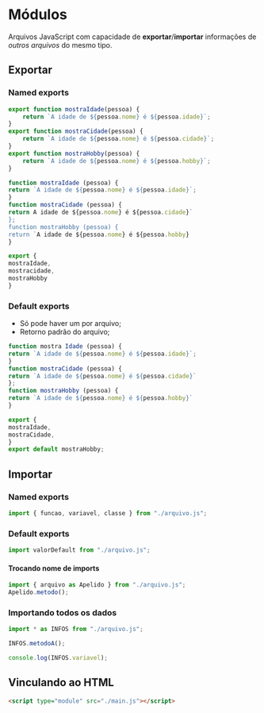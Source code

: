 # Módulos

Arquivos JavaScript com capacidade de **exportar**/**importar** informações de _outros arquivos_ do mesmo tipo.

## Exportar

### Named exports

```javascript
export function mostraIdade(pessoa) {
    return `A idade de ${pessoa.nome} é ${pessoa.idade}`;
}
export function mostraCidade(pessoa) {
    return `A idade de ${pessoa.nome} é ${pessoa.cidade}`;
}
export function mostraHobby(pessoa) {
    return `A idade de ${pessoa.nome} é ${pessoa.hobby}`;
}
```

```javascript
function mostraIdade (pessoa) {
return `A idade de ${pessoa.nome} é ${pessoa.idade}`;
}
function mostraCidade (pessoa) {
return A idade de ${pessoa.nome} é ${pessoa.cidade}`
};
function mostraHobby (pessoa) {
return `A idade de ${pessoa.nome} é ${pessoa.hobby}
}

export {
mostraIdade,
mostracidade,
mostraHobby
}
```

### Default exports

-   Só pode haver um por arquivo;
-   Retorno padrão do arquivo;

```javascript
function mostra Idade (pessoa) {
return `A idade de ${pessoa.nome} é ${pessoa.idade}`;
}
function mostraCidade (pessoa) {
return `A idade de ${pessoa.nome} é ${pessoa.cidade}`
};
function mostraHobby (pessoa) {
return `A idade de ${pessoa.nome} é ${pessoa.hobby}`
}

export {
mostraIdade,
mostraCidade,
}
export default mostraHobby;
```

## Importar

### Named exports

```javascript
import { funcao, variavel, classe } from "./arquivo.js";
```

### Default exports

```javascript
import valorDefault from "./arquivo.js";
```

#### Trocando nome de imports

```javascript
import { arquivo as Apelido } from "./arquivo.js";
Apelido.metodo();
```

### Importando todos os dados

```javascript
import * as INFOS from "./arquivo.js";

INFOS.metodoA();

console.log(INFOS.variavel);
```

## Vinculando ao HTML

```html
<script type="module" src="./main.js"></script>
```
